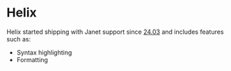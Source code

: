 # Helix

Helix started shipping with Janet support since
[24.03](https://github.com/helix-editor/helix/blob/master/CHANGELOG.md#2403-2024-03-30)
and includes features such as:

* Syntax highlighting
* Formatting

